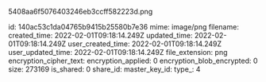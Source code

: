 5408aa6f5076403246eb3ccff582223d.png

id: 140ac53c1da04765b9415b25580b7e36
mime: image/png
filename: 
created_time: 2022-02-01T09:18:14.249Z
updated_time: 2022-02-01T09:18:14.249Z
user_created_time: 2022-02-01T09:18:14.249Z
user_updated_time: 2022-02-01T09:18:14.249Z
file_extension: png
encryption_cipher_text: 
encryption_applied: 0
encryption_blob_encrypted: 0
size: 273169
is_shared: 0
share_id: 
master_key_id: 
type_: 4